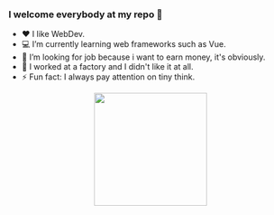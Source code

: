 ### I welcome everybody at my repo 👦

- ❤ I like WebDev.
- 💻 I’m currently learning web frameworks such as Vue.
- 👯 I’m looking for job because i want to earn money, it's obviously.
- 🏦 I worked at a factory and I didn't like it at all.
- ⚡ Fun fact: I always pay attention on tiny think.

<div id="header" align="center">
  <img src="https://media.giphy.com/media/JqmupuTVZYaQX5s094/giphy.gif" width="200"/>
</div>

